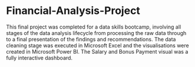 # Financial-Analysis-Project
This final project was completed for a data skills bootcamp, involving all stages of the data analysis lifecycle from processing the raw data through to a final presentation of the findings and recommendations.
The data cleaning stage was executed in Microsoft Excel and the visualisations were created in Microsoft Power BI.  The Salary and Bonus Payment visual was a fully interactive dashboard.
